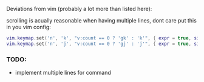 Deviations from vim (probably a lot more than listed here):

scrolling is acually reasonable when having multiple lines, dont care put this in you vim config:
```lua 
vim.keymap.set('n', 'k', "v:count == 0 ? 'gk' : 'k'", { expr = true, silent = true })
vim.keymap.set('n', 'j', "v:count == 0 ? 'gj' : 'j'", { expr = true, silent = true })
```


### TODO:
- implement multiple lines for command
